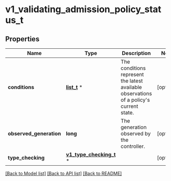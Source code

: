 # v1_validating_admission_policy_status_t

## Properties
Name | Type | Description | Notes
------------ | ------------- | ------------- | -------------
**conditions** | [**list_t**](v1_condition.md) \* | The conditions represent the latest available observations of a policy&#39;s current state. | [optional] 
**observed_generation** | **long** | The generation observed by the controller. | [optional] 
**type_checking** | [**v1_type_checking_t**](v1_type_checking.md) \* |  | [optional] 

[[Back to Model list]](../README.md#documentation-for-models) [[Back to API list]](../README.md#documentation-for-api-endpoints) [[Back to README]](../README.md)


